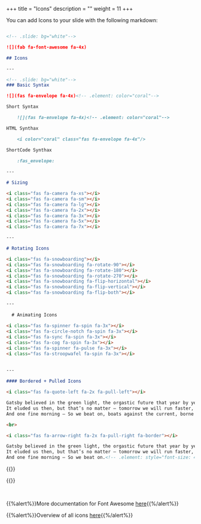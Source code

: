 +++
title = "Icons"
description = ""
weight = 11
+++

You can add Icons to your slide with the following markdown:

```md

<!-- .slide: bg="white"-->

![](fab fa-font-awesome fa-4x)

## Icons

---

<!-- .slide: bg="white"-->
### Basic Syntax

![](fas fa-envelope fa-4x)<!-- .element: color="coral"-->

Short Syntax

	![](fas fa-envelope fa-4x)<!-- .element: color="coral"-->

HTML Synthax

 	<i color="coral" class="fas fa-envelope fa-4x"/>

ShortCode Synthax

	:fas_envelope:
 
---

# Sizing

<i class="fas fa-camera fa-xs"></i>
<i class="fas fa-camera fa-sm"></i>
<i class="fas fa-camera fa-lg"></i>
<i class="fas fa-camera fa-2x"></i>
<i class="fas fa-camera fa-3x"></i>
<i class="fas fa-camera fa-5x"></i>
<i class="fas fa-camera fa-7x"></i>

---

# Rotating Icons

<i class="fas fa-snowboarding"></i>
<i class="fas fa-snowboarding fa-rotate-90"></i>
<i class="fas fa-snowboarding fa-rotate-180"></i>
<i class="fas fa-snowboarding fa-rotate-270"></i>
<i class="fas fa-snowboarding fa-flip-horizontal"></i>
<i class="fas fa-snowboarding fa-flip-vertical"></i>
<i class="fas fa-snowboarding fa-flip-both"></i>
  
---
  
  # Animating Icons
  
<i class="fas fa-spinner fa-spin fa-3x"></i>
<i class="fas fa-circle-notch fa-spin fa-3x"></i>
<i class="fas fa-sync fa-spin fa-3x"></i>
<i class="fas fa-cog fa-spin fa-3x"></i>
<i class="fas fa-spinner fa-pulse fa-3x"></i>
<i class="fas fa-stroopwafel fa-spin fa-3x"></i>
  
  
---

#### Bordered + Pulled Icons

<i class="fas fa-quote-left fa-2x fa-pull-left"></i>

Gatsby believed in the green light, the orgastic future that year by year recedes before us.
It eluded us then, but that’s no matter — tomorrow we will run faster, stretch our arms further...
And one fine morning — So we beat on, boats against the current, borne back ceaselessly into the past.<!-- .element: style="font-size: 24px" align="justify" -->

<br>

<i class="fas fa-arrow-right fa-2x fa-pull-right fa-border"></i>

Gatsby believed in the green light, the orgastic future that year by year recedes before us.
It eluded us then, but that’s no matter — tomorrow we will run faster, stretch our arms further...
And one fine morning — So we beat on.<!-- .element: style="font-size: 46px" align="justify" -->


```



{{<revealhtml theme="black" progress="true" controls="true">}}

<section  data-markdown><script type="text/template"><!-- .slide: class="has-light-background" data-background-color="white" -->

<i class="fab fa-font-awesome fa-4x" ></i>

## Icons
</script></section><section  data-markdown><script type="text/template"><!-- .slide: class="has-light-background" data-background-color="white" -->
### Basic Syntax

<i class="fas fa-envelope fa-4x" style="color: coral"></i>

Short Syntax

	![](fas fa-envelope fa-4x)<!-- .element: color="coral" -->

HTML Synthax

 	<i color="coral" class="fas fa-envelope fa-4x"></i>
 </script></section><section  data-markdown><script type="text/template">
# Sizing

<i class="fas fa-camera fa-xs"></i>
<i class="fas fa-camera fa-sm"></i>
<i class="fas fa-camera fa-lg"></i>
<i class="fas fa-camera fa-2x"></i>
<i class="fas fa-camera fa-3x"></i>
<i class="fas fa-camera fa-5x"></i>
<i class="fas fa-camera fa-7x"></i>
</script></section><section  data-markdown><script type="text/template">
# Rotating Icons

  <i class="fas fa-snowboarding"></i>
  <i class="fas fa-snowboarding fa-rotate-90"></i>
  <i class="fas fa-snowboarding fa-rotate-180"></i>
  <i class="fas fa-snowboarding fa-rotate-270"></i>
  <i class="fas fa-snowboarding fa-flip-horizontal"></i>
  <i class="fas fa-snowboarding fa-flip-vertical"></i>
  <i class="fas fa-snowboarding fa-flip-both"></i>
  </script></section><section  data-markdown><script type="text/template">  
  # Animating Icons
  
  
   <i class="fas fa-spinner fa-spin fa-3x"></i>
  <i class="fas fa-circle-notch fa-spin fa-3x"></i>
  <i class="fas fa-sync fa-spin fa-3x"></i>
  <i class="fas fa-cog fa-spin fa-3x"></i>
  <i class="fas fa-spinner fa-pulse fa-3x"></i>
  <i class="fas fa-stroopwafel fa-spin fa-3x"></i>
  
  </script></section><section  data-markdown><script type="text/template">
#### Bordered + Pulled Icons

<i class="fas fa-quote-left fa-2x fa-pull-left"></i>

Gatsby believed in the green light, the orgastic future that year by year recedes before us.
It eluded us then, but that’s no matter — tomorrow we will run faster, stretch our arms further...
And one fine morning — So we beat on, boats against the current, borne back ceaselessly into the past.<!-- .element: style="font-size: 24px" align="justify" -->

<br>

<i class="fas fa-arrow-right fa-2x fa-pull-right fa-border"></i>

Gatsby believed in the green light, the orgastic future that year by year recedes before us.
It eluded us then, but that’s no matter — tomorrow we will run faster, stretch our arms further...
And one fine morning — So we beat on<!-- .element: style="font-size: 46px" align="justify" -->
	



</script></section>


{{</revealhtml>}}


<br>

{{%alert%}}More documentation for Font Awesome [here](https://fontawesome.com/v5.15/how-to-use/on-the-web/referencing-icons/basic-use){{%/alert%}}


{{%alert%}}Overview of all icons [here](https://fontawesome.com/v5.15/icons?d=gallery&p=2&m=free){{%/alert%}}


